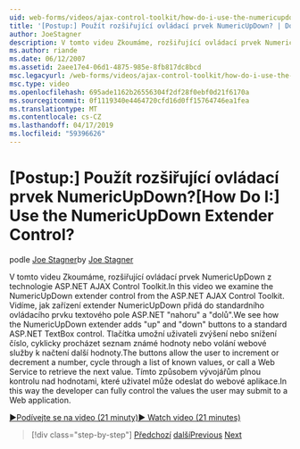 ```yaml
---
uid: web-forms/videos/ajax-control-toolkit/how-do-i-use-the-numericupdown-extender-control
title: '[Postup:] Použít rozšiřující ovládací prvek NumericUpDown? | Dokumenty Microsoft'
author: JoeStagner
description: V tomto videu Zkoumáme, rozšiřující ovládací prvek NumericUpDown z technologie ASP.NET AJAX Control Toolkit. Vidíme, jak zařízení extender NumericUpDown přidá "nahoru" a "dolů"...
ms.author: riande
ms.date: 06/12/2007
ms.assetid: 2aee17e4-06d1-4875-985e-8fb817dc8bcd
msc.legacyurl: /web-forms/videos/ajax-control-toolkit/how-do-i-use-the-numericupdown-extender-control
msc.type: video
ms.openlocfilehash: 695ade1162b26556304f2df28f0ebf0d21f6170a
ms.sourcegitcommit: 0f1119340e4464720cfd16d0ff15764746ea1fea
ms.translationtype: MT
ms.contentlocale: cs-CZ
ms.lasthandoff: 04/17/2019
ms.locfileid: "59396626"
---
```

# <a name="how-do-i-use-the-numericupdown-extender-control"></a><span data-ttu-id="655db-105">[Postup:] Použít rozšiřující ovládací prvek NumericUpDown?</span><span class="sxs-lookup"><span data-stu-id="655db-105">[How Do I:] Use the NumericUpDown Extender Control?</span></span>

<span data-ttu-id="655db-106">podle [Joe Stagner](https://github.com/JoeStagner)</span><span class="sxs-lookup"><span data-stu-id="655db-106">by [Joe Stagner](https://github.com/JoeStagner)</span></span>

<span data-ttu-id="655db-107">V tomto videu Zkoumáme, rozšiřující ovládací prvek NumericUpDown z technologie ASP.NET AJAX Control Toolkit.</span><span class="sxs-lookup"><span data-stu-id="655db-107">In this video we examine the NumericUpDown extender control from the ASP.NET AJAX Control Toolkit.</span></span> <span data-ttu-id="655db-108">Vidíme, jak zařízení extender NumericUpDown přidá do standardního ovládacího prvku textového pole ASP.NET "nahoru" a "dolů".</span><span class="sxs-lookup"><span data-stu-id="655db-108">We see how the NumericUpDown extender adds "up" and "down" buttons to a standard ASP.NET TextBox control.</span></span> <span data-ttu-id="655db-109">Tlačítka umožní uživateli zvýšení nebo snížení číslo, cyklicky procházet seznam známé hodnoty nebo volání webové služby k načtení další hodnoty.</span><span class="sxs-lookup"><span data-stu-id="655db-109">The buttons allow the user to increment or decrement a number, cycle through a list of known values, or call a Web Service to retrieve the next value.</span></span> <span data-ttu-id="655db-110">Tímto způsobem vývojářům plnou kontrolu nad hodnotami, které uživatel může odeslat do webové aplikace.</span><span class="sxs-lookup"><span data-stu-id="655db-110">In this way the developer can fully control the values the user may submit to a Web application.</span></span>

[<span data-ttu-id="655db-111">&#9654;Podívejte se na video (21 minuty)</span><span class="sxs-lookup"><span data-stu-id="655db-111">&#9654; Watch video (21 minutes)</span></span>](https://channel9.msdn.com/Blogs/ASP-NET-Site-Videos/how-do-i-use-the-numericupdown-extender-control)

> [!div class="step-by-step"]
> <span data-ttu-id="655db-112">[Předchozí](how-do-i-use-the-pagingbulletedlist-extender-control.md)
> [další](how-do-i-use-the-aspnet-ajax-validatorcallout-extender.md)</span><span class="sxs-lookup"><span data-stu-id="655db-112">[Previous](how-do-i-use-the-pagingbulletedlist-extender-control.md)
[Next](how-do-i-use-the-aspnet-ajax-validatorcallout-extender.md)</span></span>

